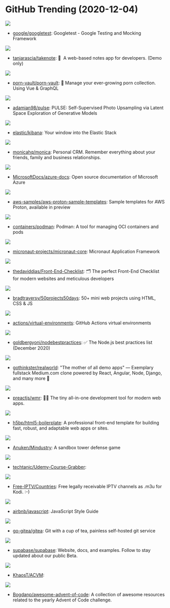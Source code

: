 # GitHub Trending (2020-12-04)

![](https://img.shields.io/badge/C%2B%2B-New%2098-green?style=flat-square&logo=appveyor)
- [google/googletest](https://github.com/google/googletest): Googletest - Google Testing and Mocking Framework

![](https://img.shields.io/badge/TypeScript-New%20203-green?style=flat-square&logo=appveyor)
- [taniarascia/takenote](https://github.com/taniarascia/takenote): 📝 ‎ A web-based notes app for developers. (Demo only)

![](https://img.shields.io/badge/TypeScript-New%20225-green?style=flat-square&logo=appveyor)
- [porn-vault/porn-vault](https://github.com/porn-vault/porn-vault): 💋 Manage your ever-growing porn collection. Using Vue & GraphQL

![](https://img.shields.io/badge/Python-New%20205-green?style=flat-square&logo=appveyor)
- [adamian98/pulse](https://github.com/adamian98/pulse): PULSE: Self-Supervised Photo Upsampling via Latent Space Exploration of Generative Models

![](https://img.shields.io/badge/TypeScript-New%2042-green?style=flat-square&logo=appveyor)
- [elastic/kibana](https://github.com/elastic/kibana): Your window into the Elastic Stack

![](https://img.shields.io/badge/PHP-New%20385-green?style=flat-square&logo=appveyor)
- [monicahq/monica](https://github.com/monicahq/monica): Personal CRM. Remember everything about your friends, family and business relationships.

![](https://img.shields.io/badge/PowerShell-New%2024-green?style=flat-square&logo=appveyor)
- [MicrosoftDocs/azure-docs](https://github.com/MicrosoftDocs/azure-docs): Open source documentation of Microsoft Azure

![](https://img.shields.io/badge/none-New%2044-green?style=flat-square&logo=appveyor)
- [aws-samples/aws-proton-sample-templates](https://github.com/aws-samples/aws-proton-sample-templates): Sample templates for AWS Proton, available in preview

![](https://img.shields.io/badge/Go-New%20111-green?style=flat-square&logo=appveyor)
- [containers/podman](https://github.com/containers/podman): Podman: A tool for managing OCI containers and pods

![](https://img.shields.io/badge/Java-New%2031-green?style=flat-square&logo=appveyor)
- [micronaut-projects/micronaut-core](https://github.com/micronaut-projects/micronaut-core): Micronaut Application Framework

![](https://img.shields.io/badge/none-New%20431-green?style=flat-square&logo=appveyor)
- [thedaviddias/Front-End-Checklist](https://github.com/thedaviddias/Front-End-Checklist): 🗂 The perfect Front-End Checklist for modern websites and meticulous developers

![](https://img.shields.io/badge/CSS-New%20352-green?style=flat-square&logo=appveyor)
- [bradtraversy/50projects50days](https://github.com/bradtraversy/50projects50days): 50+ mini web projects using HTML, CSS & JS

![](https://img.shields.io/badge/PowerShell-New%20100-green?style=flat-square&logo=appveyor)
- [actions/virtual-environments](https://github.com/actions/virtual-environments): GitHub Actions virtual environments

![](https://img.shields.io/badge/JavaScript-New%20184-green?style=flat-square&logo=appveyor)
- [goldbergyoni/nodebestpractices](https://github.com/goldbergyoni/nodebestpractices): ✅ The Node.js best practices list (December 2020)

![](https://img.shields.io/badge/JavaScript-New%20255-green?style=flat-square&logo=appveyor)
- [gothinkster/realworld](https://github.com/gothinkster/realworld): "The mother of all demo apps" — Exemplary fullstack Medium.com clone powered by React, Angular, Node, Django, and many more 🏅

![](https://img.shields.io/badge/JavaScript-New%20601-green?style=flat-square&logo=appveyor)
- [preactjs/wmr](https://github.com/preactjs/wmr): 👩‍🚀 The tiny all-in-one development tool for modern web apps.

![](https://img.shields.io/badge/JavaScript-New%20127-green?style=flat-square&logo=appveyor)
- [h5bp/html5-boilerplate](https://github.com/h5bp/html5-boilerplate): A professional front-end template for building fast, robust, and adaptable web apps or sites.

![](https://img.shields.io/badge/Java-New%20295-green?style=flat-square&logo=appveyor)
- [Anuken/Mindustry](https://github.com/Anuken/Mindustry): A sandbox tower defense game

![](https://img.shields.io/badge/Python-New%2035-green?style=flat-square&logo=appveyor)
- [techtanic/Udemy-Course-Grabber](https://github.com/techtanic/Udemy-Course-Grabber): 

![](https://img.shields.io/badge/none-New%2060-green?style=flat-square&logo=appveyor)
- [Free-IPTV/Countries](https://github.com/Free-IPTV/Countries): Free legally receivable IPTV channels as .m3u for Kodi. :-)

![](https://img.shields.io/badge/JavaScript-New%20158-green?style=flat-square&logo=appveyor)
- [airbnb/javascript](https://github.com/airbnb/javascript): JavaScript Style Guide

![](https://img.shields.io/badge/Go-New%20172-green?style=flat-square&logo=appveyor)
- [go-gitea/gitea](https://github.com/go-gitea/gitea): Git with a cup of tea, painless self-hosted git service

![](https://img.shields.io/badge/TypeScript-New%20296-green?style=flat-square&logo=appveyor)
- [supabase/supabase](https://github.com/supabase/supabase): Website, docs, and examples. Follow to stay updated about our public Beta.

![](https://img.shields.io/badge/C-New%2028-green?style=flat-square&logo=appveyor)
- [KhaosT/ACVM](https://github.com/KhaosT/ACVM): 

![](https://img.shields.io/badge/JavaScript-New%2043-green?style=flat-square&logo=appveyor)
- [Bogdanp/awesome-advent-of-code](https://github.com/Bogdanp/awesome-advent-of-code): A collection of awesome resources related to the yearly Advent of Code challenge.

